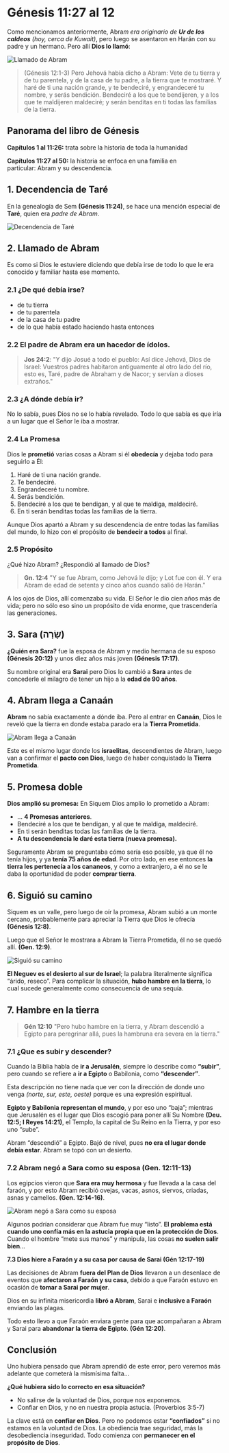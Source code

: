 # **Génesis 11:27 al 12**

Como mencionamos anteriormente, Abra*m era originario de **Ur de los caldeos** (hoy, cerca de Kuwait)*, pero luego se asentaron en Harán con su padre y un hermano. Pero allí **Dios lo llamó**:

![Llamado de Abram](https://raw.githubusercontent.com/CreyTuning/DatabaseOfYhwh/master/docs/Genesis%2011.27%20al%2012/images/img2.JPG "Llamado de Abram")

> (Génesis 12:1-3) Pero Jehová había dicho a Abram: Vete de tu tierra y de tu parentela, y de la casa de tu padre, a la tierra que te mostraré. Y haré de ti una nación grande, y te bendeciré, y engrandeceré tu nombre, y serás bendición. Bendeciré a los que te bendijeren, y a los que te maldijeren maldeciré; y serán benditas en ti todas las familias de la tierra.

## **Panorama del libro de Génesis**

**Capítulos 1 al 11:26:** trata sobre la historia de toda la humanidad

**Capítulos 11:27 al 50:** la historia se enfoca en una familia en particular: Abram y su descendencia.

## **1. Decendencia de Taré**

En la genealogía de Sem **(Génesis 11:24)**, se hace una mención especial de **Taré**, quien era *padre de Abram*.

![Decendencia de Taré](https://raw.githubusercontent.com/CreyTuning/DatabaseOfYhwh/master/docs/Genesis%2011.27%20al%2012/images/img1.jpg "Decendencia de Taré")

## **2. Llamado de Abram**

Es como si Dios le estuviere diciendo que debía irse de todo lo que le era conocido y familiar hasta ese momento.

### **2.1 ¿De qué debía irse?**
- de tu tierra 
- de tu parentela 
- de la casa de tu padre 
- de lo que había estado haciendo hasta entonces 

### **2.2 El padre de Abram era un hacedor de ídolos.**

> **Jos 24:2**: "Y dijo Josué a todo el pueblo: Así dice Jehová, Dios de Israel: Vuestros padres habitaron antiguamente al otro lado del río, esto es, Taré, padre de Abraham y de Nacor; y servían a dioses extraños."

### **2.3 ¿A dónde debía ir?**
No lo sabía, pues Dios no se lo había revelado. Todo lo que sabía es que iría a un lugar que el Señor le iba a mostrar.

### **2.4 La Promesa**

Dios le **prometió** varias cosas a Abram si él **obedecía** y dejaba todo para seguirlo a Él:

1. Haré de ti una nación grande.
2. Te bendeciré.
3. Engrandeceré tu nombre.
4. Serás bendición.
5. Bendeciré a los que te bendigan, y al que te maldiga, maldeciré.
6. En ti serán benditas todas las familias de la tierra.

Aunque Dios apartó a Abram y su descendencia de entre todas las familias del mundo, lo hizo con el propósito de **bendecir a todos** al final.

### **2.5 Propósito**

¿Qué hizo Abram? ¿Respondió al llamado de Dios? 

> **Gn. 12:4** "Y se fue Abram, como Jehová le dijo; y Lot fue con él. Y era Abram de edad de setenta y cinco años cuando salió de Harán."

A los ojos de Dios, allí comenzaba su vida. El Señor le dio cien años más de vida; pero no sólo eso sino un propósito de vida enorme, que trascendería las generaciones.

## **3. Sara (שָׂרָה)**
**¿Quién era Sara?** fue la esposa de Abram y medio hermana de su esposo **(Génesis 20:12)** y unos diez años más joven **(Génesis 17:17)**.

Su nombre original era **Sarai** pero Dios lo cambió a **Sara** antes de concederle el milagro de tener un hijo a la **edad de 90 años**.

## **4. Abram llega a Canaán**

**Abram** no sabía exactamente a dónde iba.  Pero al entrar en **Canaán**, Dios le reveló que la tierra en donde estaba parado era la **Tierra Prometida**.

![Abram llega a Canaán](https://raw.githubusercontent.com/CreyTuning/DatabaseOfYhwh/master/docs/Genesis%2011.27%20al%2012/images/img3.jpg "Abram llega a Canaán")

Este es el mismo lugar donde los **israelitas**, descendientes de Abram, luego van a confirmar el **pacto con Dios**, luego de haber conquistado la **Tierra Prometida**.

## **5. Promesa doble**

**Dios amplió su promesa:** En Siquem Dios amplio lo prometido a Abram:

- … **4 Promesas anteriores**.
- Bendeciré a los que te bendigan, y al que te maldiga, maldeciré.
- En ti serán benditas todas las familias de la tierra.
- **A tu descendencia le daré esta tierra (nueva promesa).**

Seguramente Abram se preguntaba cómo sería eso posible, ya que él no tenía hijos, y ya **tenía 75 años de edad**. Por otro lado, en ese entonces **la tierra les pertenecía a los cananeos**, y como a extranjero, a él no se le daba la oportunidad de poder **comprar tierra**.

## **6. Siguió su camino**

Siquem es un valle, pero luego de oír la promesa, Abram subió a un monte cercano, probablemente para apreciar la Tierra que Dios le ofrecía **(Génesis 12:8)**.

Luego que el Señor le mostrara a Abram la Tierra Prometida, él no se quedó allí. **(Gen. 12:9)**.

![Siguió su camino](https://raw.githubusercontent.com/CreyTuning/DatabaseOfYhwh/master/docs/Genesis%2011.27%20al%2012/images/img4.jpg "Siguió su camino")

**El Neguev es el desierto al sur de Israel**; la palabra literalmente significa “árido, reseco”. Para complicar la situación, **hubo hambre en la tierra**, lo cual sucede generalmente como consecuencia de una sequía.

## **7. Hambre en la tierra**

> **Gén 12:10** "Pero hubo hambre en la tierra, y Abram descendió a Egipto para peregrinar allá, pues la hambruna era severa en la tierra."

### **7.1 ¿Que es subir y descender?**

Cuando la Biblia habla de **ir a Jerusalén**, siempre lo describe como **“subir”**, pero cuando se refiere a **ir a Egipto** o Babilonia, como **“descender”**. 

Esta descripción no tiene nada que ver con la dirección de donde uno venga *(norte, sur, este, oeste)* porque es una expresión espiritual.

**Egipto y Babilonia representan el mundo**, y por eso uno “baja”; mientras que Jerusalén es el lugar que Dios escogió para poner allí Su Nombre **(Deu. 12:5; I Reyes 14:21)**, el Templo, la capital de Su Reino en la Tierra, y por eso uno “sube”.

Abram “descendió” a Egipto. Bajó de nivel, pues **no era el lugar donde debía estar**. Abram se topó con un desierto.

### **7.2 Abram negó a Sara como su esposa (Gen. 12:11-13)**

Los egipcios vieron que **Sara era muy hermosa** y fue llevada a la casa del faraón, y por esto Abram recibió ovejas, vacas, asnos, siervos, criadas, asnas y camellos. **(Gen. 12:14-16)**.

![Abram negó a Sara como su esposa](https://raw.githubusercontent.com/CreyTuning/DatabaseOfYhwh/master/docs/Genesis%2011.27%20al%2012/images/img5.jpg "Abram negó a Sara como su esposa")

Algunos podrían considerar que Abram fue muy “listo”.  **El problema está cuando uno confía más en la astucia propia que en la protección de Dios**.  Cuando el hombre “mete sus manos” y manipula, las cosas **no suelen salir bien**…

**7.3 Dios hiere a Faraón y a su casa por causa de Sarai (Gén 12:17-19)**

Las decisiones de Abram **fuera del Plan de Dios** llevaron a un desenlace de eventos que **afectaron a Faraón y su casa**, debido a que Faraón estuvo en ocasión de **tomar a Sarai por mujer**.

Dios en su infinita misericordia **libró a Abram**, Sarai e **inclusive a Faraón** enviando las plagas.

Todo esto llevo a que Faraón enviara gente para que acompañaran a Abram y Sarai para **abandonar la tierra de Egipto**. **(Gén 12:20)**.

## **Conclusión**

Uno hubiera pensado que Abram aprendió de este error, pero veremos más adelante que cometerá la mismísima falta…

**¿Qué hubiera sido lo correcto en esa situación?**
- No salirse de la voluntad de Dios, porque nos exponemos. 
- Confiar en Dios, y no en nuestra propia astucia. (Proverbios 3:5-7)

La clave está en **confiar en Dios**. Pero no podemos estar **“confiados”** si no estamos en la voluntad de Dios. La obediencia trae seguridad, más la desobediencia inseguridad. Todo comienza con **permanecer en el propósito de Dios**.

